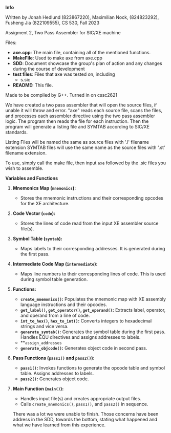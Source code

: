 **Info**

Written by Jonah Hedlund (823867220), Maximilian Nock, (824823292), Fusheng Jia (822109555), CS 530, Fall 2023

Assigment 2, Two Pass Assembler for SIC/XE machine

Files: 
- **axe.cpp**: The main file, containing all of the mentioned functions.
- **MakeFile**: Used to make axe from axe.cpp
- **SDD**: Document showcase the group's plan of action and any changes during the course of development
- **test files**: Files that axe was tested on, including
   - s.sic
- **README:** This file.

Made to be compiled by G++. Turned in on cssc2621

We have created a two pass assembler that will open the source files, if unable it will throw and error. "axe" reads each source file, scans the files, and processes each assembler directive using the two pass assembler logic. The program then reads the file for each instruction. Then the program will generate a listing file and SYMTAB according to SIC/XE standards.

Listing Files will be named the same as source files with '.l' filename extension
SYMTAB files will use the same name as the source files with '.st' filename extension.

To use, simply call the make file, then input `axe` followed by the .sic files you wish to assemble.

**Variables and Functions**
1. **Mnemonics Map (`mnemonics`):**
   - Stores the mnemonic instructions and their corresponding opcodes for the XE architecture.

2. **Code Vector (`code`):**
   - Stores the lines of code read from the input XE assembler source file(s).

3. **Symbol Table (`symtab`):**
   - Maps labels to their corresponding addresses. It is generated during the first pass.

4. **Intermediate Code Map (`intermediate`):**
   - Maps line numbers to their corresponding lines of code. This is used during symbol table generation.

5. **Functions:**
   - **`create_mnemonics()`:** Populates the mnemonic map with XE assembly language instructions and their opcodes.
   - **`get_label()`, `get_operator()`, `get_operand()`:** Extracts label, operator, and operand from a line of code.
   - **`int_to_hex()`, `hex_to_int()`:** Converts integers to hexadecimal strings and vice versa.
   - **`generate_symtab()`:** Generates the symbol table during the first pass. Handles EQU directives and assigns addresses to labels.
   - **`assign_addresses`
   - **`generate_objcode()`:** Generates object code in second pass.

6. **Pass Functions (`pass1()` and `pass2()`):**
   - **`pass1()`:** Invokes functions to generate the opcode table and symbol table. Assigns addresses to labels.
   - **`pass2()`:** Generates object code.

7. **Main Function (`main()`):**
   - Handles input file(s) and creates appropriate output files.
   - Calls `create_mnemonics()`, `pass1()`, and `pass2()` in sequence.

   There was a lot we were unable to finish. Those concerns have been address in the SDD, towards the bottom, stating what happened and what we have learned from this experience.